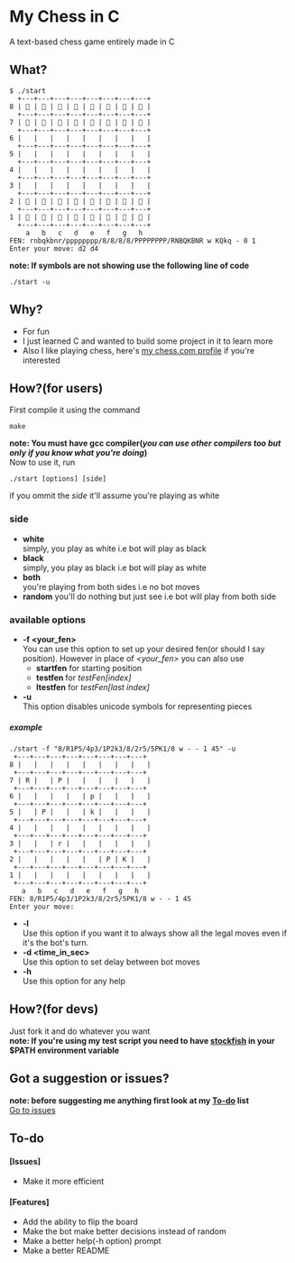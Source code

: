 
# My Chess in C
A text-based chess game entirely made in C

## What?
```
$ ./start
  +---+---+---+---+---+---+---+---+
8 | 󰡛 | 󰡘 | 󰡜 | 󰡚 | 󰡗 | 󰡜 | 󰡘 | 󰡛 |
  +---+---+---+---+---+---+---+---+
7 | 󰡙 | 󰡙 | 󰡙 | 󰡙 | 󰡙 | 󰡙 | 󰡙 | 󰡙 |
  +---+---+---+---+---+---+---+---+
6 |   |   |   |   |   |   |   |   |
  +---+---+---+---+---+---+---+---+
5 |   |   |   |   |   |   |   |   |
  +---+---+---+---+---+---+---+---+
4 |   |   |   |   |   |   |   |   |
  +---+---+---+---+---+---+---+---+
3 |   |   |   |   |   |   |   |   |
  +---+---+---+---+---+---+---+---+
2 | 󰡙 | 󰡙 | 󰡙 | 󰡙 | 󰡙 | 󰡙 | 󰡙 | 󰡙 |
  +---+---+---+---+---+---+---+---+
1 | 󰡛 | 󰡘 | 󰡜 | 󰡚 | 󰡗 | 󰡜 | 󰡘 | 󰡛 |
  +---+---+---+---+---+---+---+---+
    a   b   c   d   e   f   g   h
FEN: rnbqkbnr/pppppppp/8/8/8/8/PPPPPPPP/RNBQKBNR w KQkq - 0 1
Enter your move: d2 d4
```
**note: If symbols are not showing use the following line of code**
```
./start -u
```

## Why?
* For fun
* I just learned C and wanted to build some project in it to learn more
* Also I like playing chess, here's [my chess.com profile](https://chess.com/member/andy_on_chess) if you're interested

## How?(for users)
First compile it using the command
```
make
```
**note: You must have gcc compiler(_you can use other compilers too but only if you know what you're doing_)**  
Now to use it, run
```
./start [options] [side]
```
if you ommit the _side_ it'll assume you're playing as white
### side
* **white**  
 simply, you play as white i.e bot will play as black
* **black**  
 simply, you play as black i.e bot will play as white
* **both**  
 you're playing from both sides i.e no bot moves
* **random**
 you'll do nothing but just see i.e bot will play from both side
### available options
* **-f <your_fen>**  
 You can use this option to set up your desired fen(or should I say position). However in place of _<your_fen>_ you can also use
  * **startfen** for starting position
  * **testfen <index>** for _testFen[index]_
  * **ltestfen** for _testFen[last index]_  
* **-u**  
 This option disables unicode symbols for representing pieces
 ##### example
 ```
 ./start -f "8/R1P5/4p3/1P2k3/8/2r5/5PK1/8 w - - 1 45" -u
  +---+---+---+---+---+---+---+---+
8 |   |   |   |   |   |   |   |   |
  +---+---+---+---+---+---+---+---+
7 | R |   | P |   |   |   |   |   |
  +---+---+---+---+---+---+---+---+
6 |   |   |   |   | p |   |   |   |
  +---+---+---+---+---+---+---+---+
5 |   | P |   |   | k |   |   |   |
  +---+---+---+---+---+---+---+---+
4 |   |   |   |   |   |   |   |   |
  +---+---+---+---+---+---+---+---+
3 |   |   | r |   |   |   |   |   |
  +---+---+---+---+---+---+---+---+
2 |   |   |   |   |   | P | K |   |
  +---+---+---+---+---+---+---+---+
1 |   |   |   |   |   |   |   |   |
  +---+---+---+---+---+---+---+---+
    a   b   c   d   e   f   g   h
FEN: 8/R1P5/4p3/1P2k3/8/2r5/5PK1/8 w - - 1 45
Enter your move:
 ```
* **-l**  
 Use this option if you want it to always show all the legal moves even if it's the bot's turn.
* **-d <time_in_sec>**  
 Use this option to set delay between bot moves
* **-h**  
 Use this option for any help

## How?(for devs)
Just fork it and do whatever you want  
**note: If you're using my test script you need to have [stockfish](https://github.com/official-stockfish/Stockfish) in your $PATH environment variable**

## Got a suggestion or issues?
**note: before suggesting me anything first look at my [To-do](#to-do) list**  
[Go to issues](https://github.com/andyongith/mychessinC/issues)

## To-do
#### [Issues]
* Make it more efficient
#### [Features]
* Add the ability to flip the board
* Make the bot make better decisions instead of random
* Make a better help(-h option) prompt
* Make a better README
